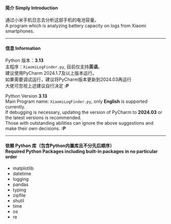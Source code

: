 #### 简介 Simply Introduction
通过小米手机日志去分析这部手机的电池容量。<br />
A program which is analyzing battery capacity on logs from Xiaomi smartphones.
****
#### 信息 Information
Python 版本：**3.13**<br />
主程序：`XiaomiLogFinder.py`, 目前仅支持**英语**。<br />
建议使用PyCharm 2024.1.7及以上版本运行。<br />
如果需要调试运行，建议将PyCharm版本更新到2024.03再运行<br />
大佬可忽视上述建议自行决定 **:P**

Python Version **3.13**<br />
Main Program name: `XiaomiLogFinder.py`, only **English** is supported currently.<br />
If debugging is necessary, updating the version of PyCharm to **2024.03** or the latest versions is recommended.<br />
Those with outstanding abilities can ignore the above suggestions and make their own decisions. **:P**

****
####  依赖 Python 库（包含Python内置库且不分先后顺序） <br /> Required Python Packages including built-in packages in no particular order
- matplotlib
- datetime
- logging
- pandas
- typing
- zipfile
- shutil
- time
- os
- re
